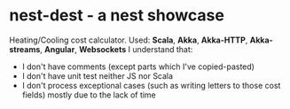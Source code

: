 # nest-dest - a nest showcase
Heating/Cooling cost calculator.
Used: **Scala**, **Akka**, **Akka-HTTP**, **Akka-streams**, **Angular**, **Websockets**
I understand that:
  * I don't have comments (except parts which I've copied-pasted)
  * I don't have unit test neither JS nor Scala
  * I don't process exceptional cases (such as writing letters to those cost fields)
mostly due to the lack of time

